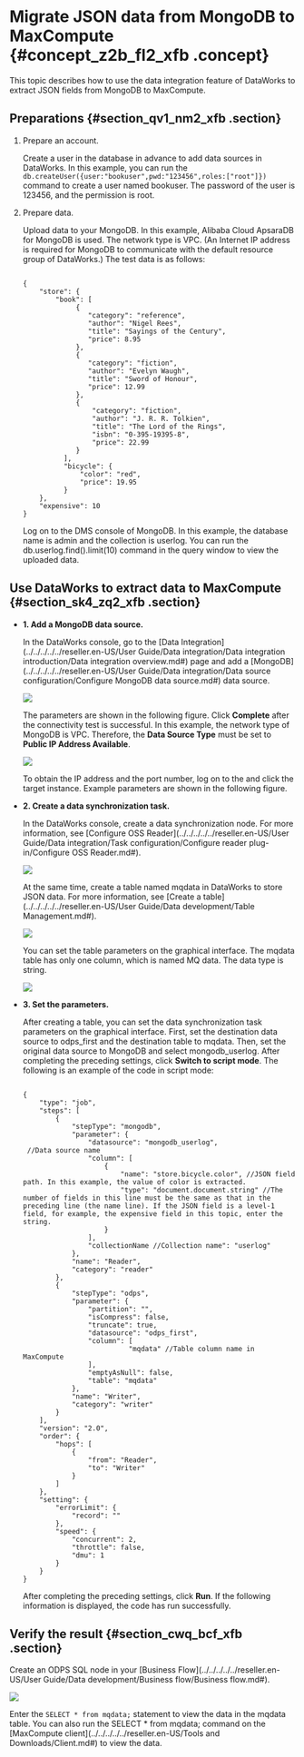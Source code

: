 # Migrate JSON data from MongoDB to MaxCompute {#concept_z2b_fl2_xfb .concept}

This topic describes how to use the data integration feature of DataWorks to extract JSON fields from MongoDB to MaxCompute.

## Preparations {#section_qv1_nm2_xfb .section}

1.  Prepare an account.

    Create a user in the database in advance to add data sources in DataWorks. In this example, you can run the `db.createUser({user:"bookuser",pwd:"123456",roles:["root"]})` command to create a user named bookuser. The password of the user is 123456, and the permission is root.

2.  Prepare data.

    Upload data to your MongoDB. In this example, Alibaba Cloud ApsaraDB for MongoDB is used. The network type is VPC. \(An Internet IP address is required for MongoDB to communicate with the default resource group of DataWorks.\) The test data is as follows:

    ```
    
    {
        "store": {
            "book": [
                 {
                    "category": "reference",
                    "author": "Nigel Rees",
                    "title": "Sayings of the Century",
                    "price": 8.95
                 },
                 {
                    "category": "fiction",
                    "author": "Evelyn Waugh",
                    "title": "Sword of Honour",
                    "price": 12.99
                 },
                 {
                     "category": "fiction",
                     "author": "J. R. R. Tolkien",
                     "title": "The Lord of the Rings",
                     "isbn": "0-395-19395-8",
                     "price": 22.99
                 }
              ],
              "bicycle": {
                  "color": "red",
                  "price": 19.95
              }
        },
        "expensive": 10
    }
    ```

    Log on to the DMS console of MongoDB. In this example, the database name is admin and the collection is userlog. You can run the db.userlog.find\(\).limit\(10\) command in the query window to view the uploaded data.


## Use DataWorks to extract data to MaxCompute {#section_sk4_zq2_xfb .section}

-   **1. Add a MongoDB data source.**

    In the DataWorks console, go to the [Data Integration](../../../../../reseller.en-US/User Guide/Data integration/Data integration introduction/Data integration overview.md#) page and add a [MongoDB](../../../../../reseller.en-US/User Guide/Data integration/Data source configuration/Configure MongoDB data source.md#) data source.

    ![](http://static-aliyun-doc.oss-cn-hangzhou.aliyuncs.com/assets/img/64919/155080408532876_en-US.png)

    The parameters are shown in the following figure. Click **Complete** after the connectivity test is successful. In this example, the network type of MongoDB is VPC. Therefore, the **Data Source Type** must be set to **Public IP Address Available**.

    ![](http://static-aliyun-doc.oss-cn-hangzhou.aliyuncs.com/assets/img/64919/155080408532877_en-US.png)

    To obtain the IP address and the port number, log on to the and click the target instance. Example parameters are shown in the following figure.

-   **2. Create a data synchronization task.**

    In the DataWorks console, create a data synchronization node. For more information, see [Configure OSS Reader](../../../../../reseller.en-US/User Guide/Data integration/Task configuration/Configure reader plug-in/Configure OSS Reader.md#).

    ![](http://static-aliyun-doc.oss-cn-hangzhou.aliyuncs.com/assets/img/64919/155080408532879_en-US.png)

    At the same time, create a table named mqdata in DataWorks to store JSON data. For more information, see [Create a table](../../../../../reseller.en-US/User Guide/Data development/Table Management.md#).

    ![](http://static-aliyun-doc.oss-cn-hangzhou.aliyuncs.com/assets/img/64919/155080408538569_en-US.png)

    You can set the table parameters on the graphical interface. The mqdata table has only one column, which is named MQ data. The data type is string.

    ![](http://static-aliyun-doc.oss-cn-hangzhou.aliyuncs.com/assets/img/62284/155080408531545_en-US.png)

-   **3. Set the parameters.**

    After creating a table, you can set the data synchronization task parameters on the graphical interface. First, set the destination data source to odps\_first and the destination table to mqdata. Then, set the original data source to MongoDB and select mongodb\_userlog. After completing the preceding settings, click **Switch to script mode**. The following is an example of the code in script mode:

    ```
    
    {
        "type": "job",
        "steps": [
            {
                "stepType": "mongodb",
                "parameter": {
                    "datasource": "mongodb_userlog",
     //Data source name
                    "column": [
                        {
                            "name": "store.bicycle.color", //JSON field path. In this example, the value of color is extracted.
                            "type": "document.document.string" //The number of fields in this line must be the same as that in the preceding line (the name line). If the JSON field is a level-1 field, for example, the expensive field in this topic, enter the string.
                        }
                    ],
                    "collectionName //Collection name": "userlog"
                },
                "name": "Reader",
                "category": "reader"
            },
            {
                "stepType": "odps",
                "parameter": {
                    "partition": "",
                    "isCompress": false,
                    "truncate": true,
                    "datasource": "odps_first",
                    "column": [
                              "mqdata" //Table column name in MaxCompute
                    ],
                    "emptyAsNull": false,
                    "table": "mqdata"
                },
                "name": "Writer",
                "category": "writer"
            }
        ],
        "version": "2.0",
        "order": {
            "hops": [
                {
                    "from": "Reader",
                    "to": "Writer"
                }
            ]
        },
        "setting": {
            "errorLimit": {
                "record": ""
            },
            "speed": {
                "concurrent": 2,
                "throttle": false,
                "dmu": 1
            }
        }
    }
    ```

    After completing the preceding settings, click **Run**. If the following information is displayed, the code has run successfully.


## Verify the result {#section_cwq_bcf_xfb .section}

Create an ODPS SQL node in your [Business Flow](../../../../../reseller.en-US/User Guide/Data development/Business flow/Business flow.md#).

![](http://static-aliyun-doc.oss-cn-hangzhou.aliyuncs.com/assets/img/62284/155080408631551_en-US.png)

Enter the `SELECT * from mqdata;` statement to view the data in the mqdata table. You can also run the SELECT \* from mqdata; command on the [MaxCompute client](../../../../../reseller.en-US/Tools and Downloads/Client.md#) to view the data.

